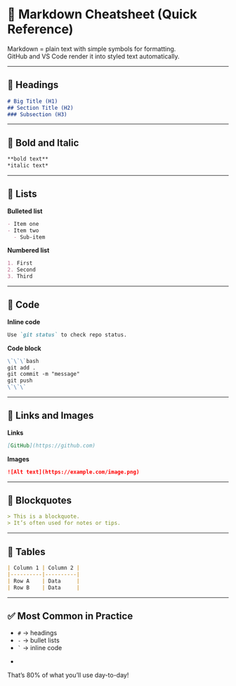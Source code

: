 # 📝 Markdown Cheatsheet (Quick Reference)

Markdown = plain text with simple symbols for formatting.  
GitHub and VS Code render it into styled text automatically.

---

## 🔹 Headings
```markdown
# Big Title (H1)
## Section Title (H2)
### Subsection (H3)
```

---

## 🔹 Bold and Italic
```markdown
**bold text**  
*italic text*
```

---

## 🔹 Lists
**Bulleted list**
```markdown
- Item one
- Item two
  - Sub-item
```

**Numbered list**
```markdown
1. First
2. Second
3. Third
```

---

## 🔹 Code
**Inline code**
```markdown
Use `git status` to check repo status.
```

**Code block**
```markdown
\`\`\`bash
git add .
git commit -m "message"
git push
\`\`\`
```

---

## 🔹 Links and Images
**Links**
```markdown
[GitHub](https://github.com)
```

**Images**
```markdown
![Alt text](https://example.com/image.png)
```

---

## 🔹 Blockquotes
```markdown
> This is a blockquote.  
> It’s often used for notes or tips.
```

---

## 🔹 Tables
```markdown
| Column 1 | Column 2 |
|----------|----------|
| Row A    | Data     |
| Row B    | Data     |
```

---

## ✅ Most Common in Practice
- `#` → headings  
- `-` → bullet lists  
- `` ` `` → inline code  
- ````` → code blocks  

That’s 80% of what you’ll use day-to-day!
